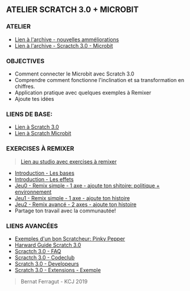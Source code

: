 ## ATELIER SCRATCH 3.0 + MICROBIT 

### ATELIER
* [Lien à l'archive - nouvelles amméliorations](https://github.com/bernatferragut/Scratch3.0-Atelier/blob/master/INDEX.md)
* [Lien à l'archive - Scractch 3.0 - Microbit ](https://github.com/bernatferragut/Scratch3.0-Atelier/blob/master/MICROBITS.md)

### OBJECTIVES
* Comment connecter le Microbit avec Scratch 3.0
* Comprendre comment fonctionne l'inclination et sa transformation en chiffres.
* Application pratique avec quelques exemples à Remixer
* Ajoute tes idées

### LIENS DE BASE:
* [Lien à Scratch 3.0](https://scratch.mit.edu/)
* [Lien à Scratch Microbit](https://scratch.mit.edu/microbit)

### EXERCISES À REMIXER
> [Lien au studio avec exercises à remixer](https://scratch.mit.edu/studios/5830403/)
* [Introduction - Les bases](https://scratch.mit.edu/projects/278211868/)
* [Introduction - Les effets](https://scratch.mit.edu/projects/282197028/)
* [Jeu0 - Remix simple - 1 axe - ajoute ton shitoire: politique + environnement](https://scratch.mit.edu/projects/282261694/)
* [Jeu1 - Remix simple - 1 axe - ajoute ton histoire](https://scratch.mit.edu/projects/278220264/)
* [Jeu2 - Remix avancé - 2 axes - ajoute ton histoire](https://scratch.mit.edu/projects/277393092/)
* Partage ton travail avec la communautée!

### LIENS AVANCÉES
* [Exemples d'un bon Scratcheur: Pinky Pepper](https://scratch.mit.edu/studios/5812900/)
* [Harward Guide Scratch 3.0](http://scratched.gse.harvard.edu/guide/)
* [Scractch 3.0 - FAQ](https://scratch.mit.edu/info/faq#scratch3)
* [Scractch 3.0 - Codeclub](https://projects.raspberrypi.org/en/codeclub/microbit)
* [Scratch 3.0 - Developeurs](https://github.com/LLK)
* [Scratch 3.0 - Extensions - Exemple](https://github.com/LLK/scratch-gui/blob/develop/src/examples/extensions/example-extension.js)

> Bernat Ferragut - KCJ 2019

